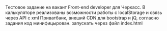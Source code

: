 Тестовое задание на вакант Front-end developer для Черкасс.
В калькуляторе реализованы возможности работы с localStorage и связь через API с xml Приватбанк,
внеший CDN для bootstrap и jQ,
согласно задания код минифицырован.
запускать через файл index.html
